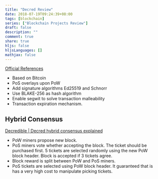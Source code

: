 ```yaml
---
title: "Decred Review"
date: 2018-07-19T09:24:39+08:00
tags: [blockchain]
series: ["Blockchain Projects Review"]
draft: false
description: ""
comment: true
share: true
hljs: false
hljsLanguages: []
mathjax: false
---
```


[Official References](https://docs.decred.org/research/overview/)

- Based on Bitcoin
- PoS overlays upon PoW
- Add signature algorithms Ed25519 and Schnorr
- Use BLAKE-256 as hash algorithm
- Enable segwit to solve transaction malleability
- Transaction expiration mechanism.

## Hybrid Consensus

[Decredible | Decred hybrid consensus explained](https://decredible.com/mining/hybrid-consensus/)

- PoW miners propose new block.
- PoS miners vote whether accepting the block. The ticket should be purchased first. 5 tickets are selected randomly using the new PoW block header. Block is accepted if 3 tickets agree.
- Block reward is split between PoW and PoS miners.
- PoS tickets are selected using PoW block header. It guaranteed that is has a very high cost to manipulate picking tickets.
